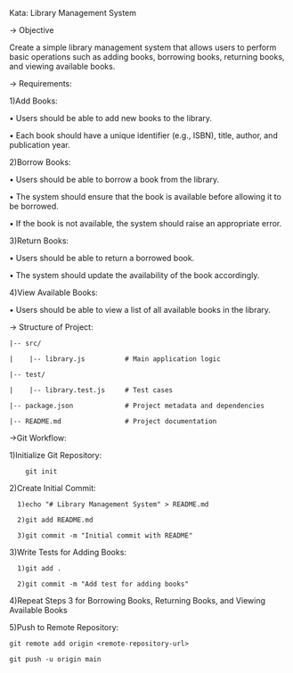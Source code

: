 Kata: Library Management System


-> Objective

 Create a simple library management system that allows users to perform basic operations
such as adding books, borrowing books, returning books, and viewing available books.


-> Requirements:

1)Add Books:
   
• Users should be able to add new books to the library.

• Each book should have a unique identifier (e.g., ISBN), title, author, and
publication year.

2)Borrow Books:

• Users should be able to borrow a book from the library.

• The system should ensure that the book is available before allowing it to be borrowed.

• If the book is not available, the system should raise an appropriate error.

3)Return Books:

• Users should be able to return a borrowed book.

• The system should update the availability of the book accordingly.

4)View Available Books:

• Users should be able to view a list of all available books in the library. 


-> Structure of Project:

    |-- src/

    |    |-- library.js          # Main application logic

    |-- test/

    |    |-- library.test.js     # Test cases

    |-- package.json             # Project metadata and dependencies

    |-- README.md                # Project documentation


->Git Workflow:

1)Initialize Git Repository:

        git init

2)Create Initial Commit:

    
      1)echo "# Library Management System" > README.md
  
      2)git add README.md
  
      3)git commit -m "Initial commit with README"


3)Write Tests for Adding Books:

      1)git add .
      
      2)git commit -m "Add test for adding books"


4)Repeat Steps 3 for Borrowing Books, Returning Books, and Viewing
      Available Books

      
5)Push to Remote Repository:

    git remote add origin <remote-repository-url>
    
    git push -u origin main


